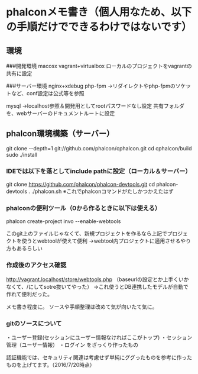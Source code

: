 # phalconメモ書き（個人用なため、以下の手順だけでできるわけではないです）

## 環境
###開発環境
macosx
vagrant+virtualbox
ローカルのプロジェクトをvagrantの共有に設定

###サーバー環境
nginx+xdebug
php-fpm
→リダイレクトやphp-fpmのソケットなど、conf設定は公式等を参照

mysql
→localhost参照＆開発用としてrootパスワードなし設定
共有フォルダを、webサーバーのドキュメントルートに設定

## phalcon環境構築（サーバー）
git clone --depth=1 git://github.com/phalcon/cphalcon.git
cd cphalcon/build
sudo ./install

### IDEでは以下を落としてinclude pathに設定（ローカル＆サーバー）
git clone https://github.com/phalcon/phalcon-devtools.git
cd phalcon-devtools
. ./phalcon.sh
※これでphalconコマンドがたしかつかえたはず

### phalconの便利ツール（0から作るときに以下は使える）
phalcon create-project invo --enable-webtools

このgit上のファイルじゃなくて、新規プロジェクトを作るなら上記でプロジェクトを使うとwebtoolが使えて便利
→webtool内プロジェクトに適用させるやり方もあるらしい

### 作成後のアクセス確認
http://vagrant.localhost/store/webtools.php
（baseurlの設定とか上手くいかなくて、/にしてsotre抜いてやった）
→これ使うとDB連携したモデルが自動で作れて便利だった。

メモ書き程度に。
ソースや手順整理は改めて気が向いたて気に。


### gitのソースについて
・ユーザー登録(セッションにユーザー情報なければここがトップ)
・セッション管理（ユーザー情報）
・ログイン
をざっくり作ったもの

認証機能では、セキュリティ関連は考慮せず単純にググったものを参考に作ったものを上げてます。（2016/7/20時点）
